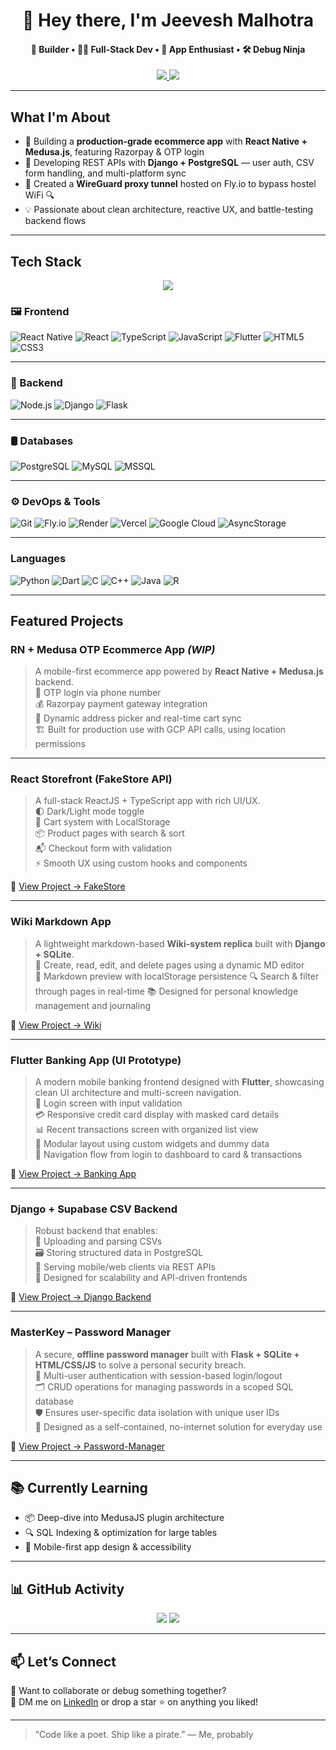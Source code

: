 <h1 align="center">👋 Hey there, I'm Jeevesh Malhotra</h1>

<h4 align="center">
🧠 Builder • 🧑‍💻 Full-Stack Dev • 📱 App Enthusiast • 🛠️ Debug Ninja  
</h4>

<p align="center">
  <a href="https://github.com/Parker2107?tab=followers">
    <img src="https://img.shields.io/github/followers/Parker2107?label=Follow&style=social" />
  </a>
  <a href="https://github.com/Parker2107">
    <img src="https://img.shields.io/badge/Portfolio-Work-blue?style=flat-square&logo=github" />
  </a>
</p>

---

## What I'm About

- 🛒 Building a **production-grade ecommerce app** with **React Native + Medusa.js**, featuring Razorpay & OTP login
- 🧠 Developing REST APIs with **Django + PostgreSQL** — user auth, CSV form handling, and multi-platform sync
- 🔐 Created a **WireGuard proxy tunnel** hosted on Fly.io to bypass hostel WiFi 🔍
- 💡 Passionate about clean architecture, reactive UX, and battle-testing backend flows

---

## Tech Stack
<p align='center'>
<img src="https://github-readme-stats.vercel.app/api/top-langs/?username=Parker2107&layout=compact&theme=radical&hide_border=true" />
</p>

### 🖼️ Frontend

![React Native](https://img.shields.io/badge/-React%20Native-20232A?style=for-the-badge&logo=react&logoColor=61DAFB)
![React](https://img.shields.io/badge/-ReactJS-61DAFB?style=for-the-badge&logo=react&logoColor=000)
![TypeScript](https://img.shields.io/badge/-TypeScript-007ACC?style=for-the-badge&logo=typescript)
![JavaScript](https://img.shields.io/badge/-JavaScript-F7DF1E?style=for-the-badge&logo=javascript&logoColor=black)
![Flutter](https://img.shields.io/badge/-Flutter-02569B?style=for-the-badge&logo=flutter)
![HTML5](https://img.shields.io/badge/-HTML5-E34F26?style=for-the-badge&logo=html5&logoColor=white)
![CSS3](https://img.shields.io/badge/-CSS3-1572B6?style=for-the-badge&logo=css3&logoColor=white)

---

### 🔧 Backend

![Node.js](https://img.shields.io/badge/-Node.js-339933?style=for-the-badge&logo=nodedotjs&logoColor=white)
![Django](https://img.shields.io/badge/-Django-092E20?style=for-the-badge&logo=django&logoColor=white)
![Flask](https://img.shields.io/badge/-Flask-000000?style=for-the-badge&logo=flask&logoColor=white)

---

### 🛢️ Databases

![PostgreSQL](https://img.shields.io/badge/-PostgreSQL-336791?style=for-the-badge&logo=postgresql&logoColor=white)
![MySQL](https://img.shields.io/badge/-MySQL-4479A1?style=for-the-badge&logo=mysql&logoColor=white)
![MSSQL](https://img.shields.io/badge/-MS%20SQL%20Server-CC2927?style=for-the-badge&logo=microsoftsqlserver&logoColor=white)

---

### ⚙️ DevOps & Tools

![Git](https://img.shields.io/badge/-Git-F05032?style=for-the-badge&logo=git&logoColor=white)
![Fly.io](https://img.shields.io/badge/-Fly.io-000000?style=for-the-badge)
![Render](https://img.shields.io/badge/-Render-46E3B7?style=for-the-badge)
![Vercel](https://img.shields.io/badge/-Vercel-000000?style=for-the-badge&logo=vercel)
![Google Cloud](https://img.shields.io/badge/-Google%20Cloud-4285F4?style=for-the-badge&logo=googlecloud&logoColor=white)
![AsyncStorage](https://img.shields.io/badge/-AsyncStorage-6C3483?style=for-the-badge)

---

### Languages

![Python](https://img.shields.io/badge/-Python-3776AB?style=for-the-badge&logo=python&logoColor=white)
![Dart](https://img.shields.io/badge/-Dart-0175C2?style=for-the-badge&logo=dart&logoColor=white)
![C](https://img.shields.io/badge/-C-00599C?style=for-the-badge&logo=c&logoColor=white)
![C++](https://img.shields.io/badge/-C++-00599C?style=for-the-badge&logo=c%2B%2B&logoColor=white)
![Java](https://img.shields.io/badge/-Java-007396?style=for-the-badge&logo=java&logoColor=white)
![R](https://img.shields.io/badge/-R-276DC3?style=for-the-badge&logo=r&logoColor=white)

---

## Featured Projects

### RN + Medusa OTP Ecommerce App *(WIP)*  
> A mobile-first ecommerce app powered by **React Native + Medusa.js** backend.  
📲 OTP login via phone number  
💰 Razorpay payment gateway integration  
📍 Dynamic address picker and real-time cart sync  
🏗️ Built for production use with GCP API calls, using location permissions  

---

### React Storefront (FakeStore API)  
> A full-stack ReactJS + TypeScript app with rich UI/UX.  
🌓 Dark/Light mode toggle  
🛒 Cart system with LocalStorage  
📦 Product pages with search & sort  
📬 Checkout form with validation  
⚡ Smooth UX using custom hooks and components
 
🔗 [View Project → FakeStore](https://github.com/Parker2107/FakeStore)

---

### Wiki Markdown App  
> A lightweight markdown-based **Wiki-system replica** built with **Django + SQLite**.  
📝 Create, read, edit, and delete pages using a dynamic MD editor  
💾 Markdown preview with localStorage persistence
🔍 Search & filter through pages in real-time
📚 Designed for personal knowledge management and journaling

🔗 [View Project → Wiki](https://github.com/Parker2107/Wiki)  


---

### Flutter Banking App (UI Prototype)  
> A modern mobile banking frontend designed with **Flutter**, showcasing clean UI architecture and multi-screen navigation.  
🔐 Login screen with input validation  
💳 Responsive credit card display with masked card details  
📊 Recent transactions screen with organized list view  
🧱 Modular layout using custom widgets and dummy data  
🎯 Navigation flow from login to dashboard to card & transactions  

🔗 [View Project → Banking App](https://github.com/Parker2107/BankingApp)

---

### Django + Supabase CSV Backend  
> Robust backend that enables:  
📄 Uploading and parsing CSVs  
🗃️ Storing structured data in PostgreSQL  
🔗 Serving mobile/web clients via REST APIs  
🧪 Designed for scalability and API-driven frontends  

🔗 [View Project → Django Backend](https://github.com/Parker2107/App_Backend)

---

### MasterKey – Password Manager  
> A secure, **offline password manager** built with **Flask + SQLite + HTML/CSS/JS** to solve a personal security breach.  
👥 Multi-user authentication with session-based login/logout  
🗂️ CRUD operations for managing passwords in a scoped SQL database  
🛡️ Ensures user-specific data isolation with unique user IDs  
🎯 Designed as a self-contained, no-internet solution for everyday use  

🔗 [View Project → Password-Manager](https://github.com/Parker2107/Password-Manager)  

---

## 📚 Currently Learning

- 📦 Deep-dive into MedusaJS plugin architecture  
- 🔍 SQL Indexing & optimization for large tables  
- 📱 Mobile-first app design & accessibility  

---

## 📊 GitHub Activity

<p align="center">
  <img src="https://github-profile-trophy.vercel.app/?username=Parker2107&theme=radical&no-frame=true&row=1&margin-w=15" />
  <a href="https://github.com/Parker2107">
  <img src="https://github-readme-activity-graph.cyclic.app/graph?username=Parker2107&theme=rogue&hide_border=true" />
</a>

</p>



---

## 📫 Let’s Connect

💬 Want to collaborate or debug something together?  
📮 DM me on [LinkedIn](https://www.linkedin.com/in/jeeveshmalhotra) or drop a star ⭐ on anything you liked!

---

> “Code like a poet. Ship like a pirate.” — Me, probably

